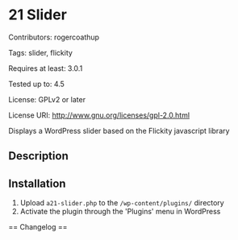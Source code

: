 # 21 Slider

Contributors: rogercoathup

Tags: slider, flickity

Requires at least: 3.0.1

Tested up to: 4.5

License: GPLv2 or later

License URI: http://www.gnu.org/licenses/gpl-2.0.html


Displays a WordPress slider based on the Flickity javascript library

## Description 



## Installation


1. Upload `a21-slider.php` to the `/wp-content/plugins/` directory
1. Activate the plugin through the 'Plugins' menu in WordPress



== Changelog ==
